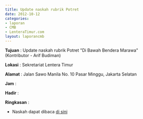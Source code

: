 ```yaml
---
title: Update naskah rubrik Potret
date: 2012-10-12
categories:
- laporan
- CMB
- LenteraTimur.com
layout: laporancmb
---
```


**Tujuan** : Update naskah rubrik Potret "Di Bawah Bendera Marawa" (Kontributor - Arif Budiman)

**Lokasi** : Sekretariat Lentera Timur 

**Alamat** : Jalan Sawo Manila No. 10 Pasar Minggu, Jakarta Selatan

**Jam** : 

**Hadir** :  


**Ringkasan** : 
* Naskah dapat dibaca [di sini](http://www.lenteratimur.com/2012/10/di-bawah-bendera-marawa/)
